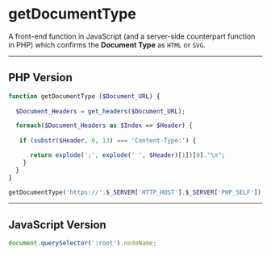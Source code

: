 # getDocumentType
A front-end function in JavaScript (and a server-side counterpart function in PHP) which confirms the **Document Type** as `HTML` or `SVG`.

_____

## PHP Version

```php
function getDocumentType ($Document_URL) {
	
  $Document_Headers = get_headers($Document_URL);

  foreach($Document_Headers as $Index => $Header) {
	
   if (substr($Header, 0, 13) === 'Content-Type:') {

      return explode(';', explode(' ', $Header)[1])[0]."\n";
    }
  }
}

getDocumentType('https://'.$_SERVER['HTTP_HOST'].$_SERVER['PHP_SELF']);
```
_____

## JavaScript Version

```js
document.querySelector(':root').nodeName;
```
